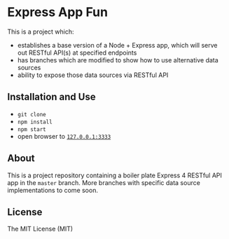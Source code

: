 # Express App Fun

This is a project which:

* establishes a base version of a Node + Express app, which will serve out RESTful API(s) at specified endpoints
* has branches which are modified to show how to use alternative data sources
* ability to expose those data sources via RESTful API

## Installation and Use

* `git clone `
* `npm install`
* `npm start`
* open browser to [`127.0.0.1:3333`](http://127.0.0.1:3333)

## About

This is a project repository containing a boiler plate Express 4 RESTful API app in the `master` branch. More branches with specific data source implementations to come soon.

## License

The MIT License (MIT)
